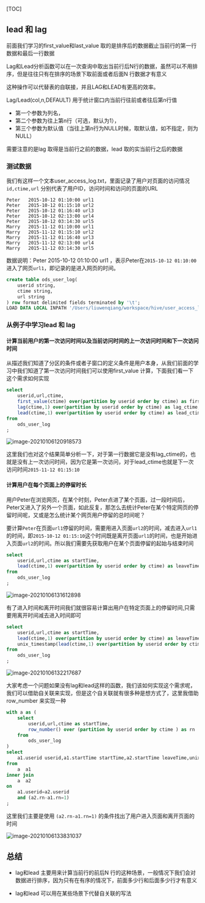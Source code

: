 

[TOC]

## lead 和 lag

前面我们学习的first_value和last_value 取的是排序后的数据截止当前行的第一行数据和最后一行数据

Lag和Lead分析函数可以在一次查询中取出当前行后N行的数据，虽然可以不用排序，但是往往只有在排序的场景下取前面或者后面N 行数据才有意义

这种操作可以代替表的自联接，并且LAG和LEAD有更高的效率。



Lag/Lead(col,n,DEFAULT) 用于统计窗口内当前行往前或者往后第n行值

- 第一个参数为列名，
- 第二个参数为往上第n行（可选，默认为1），
- 第三个参数为默认值（当往上第n行为NULL时候，取默认值，如不指定，则为NULL）

需要注意的是lag 取得是当前行之前的数据，lead 取的实当前行之后的数据

### 测试数据

我们有这样一个文本user_access_log.txt，里面记录了用户对页面的访问情况`id,ctime,url` 分别代表了用户ID，访问时间和访问的页面的URL

```
Peter	2015-10-12 01:10:00	url1
Peter	2015-10-12 01:15:10	url2
Peter	2015-10-12 01:16:40	url3
Peter	2015-10-12 02:13:00	url4
Peter	2015-10-12 03:14:30	url5
Marry	2015-11-12 01:10:00	url1
Marry	2015-11-12 01:15:10	url2
Marry	2015-11-12 01:16:40	url3
Marry	2015-11-12 02:13:00	url4
Marry	2015-11-12 03:14:30	url5
```

数据说明：Peter	2015-10-12 01:10:00	url1   ，表示Peter在`2015-10-12 01:10:00`进入了网页`url1`，即记录的是进入网页的时间。

```sql
create table ods_user_log(
    userid string,
    ctime string,
    url string
) row format delimited fields terminated by '\t';
LOAD DATA LOCAL INPATH '/Users/liuwenqiang/workspace/hive/user_access_log.txt' OVERWRITE INTO TABLE ods_user_log;
```



### 从例子中学习lead 和 lag

#### 计算当前用户的第一次访问时间以及当前访问时间的上一次访问时间和下一次访问时间

从描述我们知道了分区的条件或者子窗口的定义条件是用户本身，从我们前面的学习中我们知道了第一次访问时间我们可以使用first_value 计算，下面我们看一下这个需求如何实现

```sql
select
    userid,url,ctime,
    first_value(ctime) over(partition by userid order by ctime) as first_ctime,
    lag(ctime,1) over(partition by userid order by ctime) as lag_ctime,
    lead(ctime,1) over(partition by userid order by ctime) as lead_ctime
from
    ods_user_log
;
```

![image-20210106120918573](https://kingcall.oss-cn-hangzhou.aliyuncs.com/blog/img/image-20210106120918573.png)

这里我们也对这个结果简单分析一下，对于第一行数据它是没有lag_ctime的，也就是没有上一次访问时间，因为它是第一次访问，对于lead_ctime也就是下一次访问时间`2015-11-12 01:15:10`



#### 计算用户在每个页面上的停留时长

用户Peter在浏览网页，在某个时刻，Peter点进了某个页面，过一段时间后，Peter又进入了另外一个页面，如此反复，那怎么去统计Peter在某个特定网页的停留时间呢，又或是怎么统计某个网页用户停留的总时间呢？

要计算`Peter`在页面`url1`停留的时间，需要用进入页面`url2`的时间，减去进入`url1`的时间，即`2015-10-12 01:15:10`这个时间既是离开页面`url1`的时间，也是开始进入页面`url2`的时间。所以我们需要先获取用户在某个页面停留的起始与结束时间

```sql
select
    userid,url,ctime as startTime,
  	lead(ctime,1) over(partition by userid order by ctime) as leaveTime
from
    ods_user_log
;
```

![image-20210106131612898](https://kingcall.oss-cn-hangzhou.aliyuncs.com/blog/img/image-20210106131612898.png)

有了进入时间和离开时间我们就很容易计算出用户在特定页面上的停留时间,只需要用离开时间减去进入时间即可

```sql
select
    userid,url,ctime as startTime,
    lead(ctime,1) over(partition by userid order by ctime) as leaveTime,
    unix_timestamp(lead(ctime,1) over(partition by userid order by ctime) ) -unix_timestamp(ctime) as stayTime
from
    ods_user_log
;
```

![image-20210106132217687](https://kingcall.oss-cn-hangzhou.aliyuncs.com/blog/img/image-20210106132217687.png)

大家考虑一个问题如果没有lag和lead这样的函数，我们该如何实现这个需求呢，我们可以借助自关联来实现，但是这个自关联就有很多种是想方式了，这里我借助row_number 来实现一种

```sql
with a as (
    select
        userid,url,ctime as startTime,
        row_number() over (partition by userid order by ctime ) as rn
    from
        ods_user_log
)
select
    a1.userid userid,a1.startTime startTime,a2.startTime leaveTime,unix_timestamp(a2.startTime )-unix_timestamp(a1.startTime ) as stayTime
from
    a  a1
inner join
    a  a2
on
    a1.userid=a2.userid
    and (a2.rn-a1.rn=1)
;
```

这里我们主要是使用 `(a2.rn-a1.rn=1)` 的条件找出了用户进入页面和离开页面的时间

![image-20210106133831037](https://kingcall.oss-cn-hangzhou.aliyuncs.com/blog/img/image-20210106133831037.png)

## 总结

- lag和lead 主要用来计算当前行的前后N 行的这种场景，一般情况下我们会对数据进行排序，因为只有在有序的情况下，前面多少行和后面多少行才有意义

- lag和lead 可以用在某些场景下代替自关联的写法

  